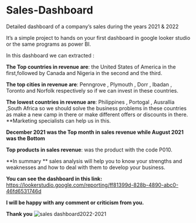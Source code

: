 # Sales-Dashboard
Detailed dashboard of a company’s sales during the years 2021 & 2022

It’s a simple project to hands on your first dashboard in google looker studio or the same programs as power BI.

In this dashboard we can extracted :

 **The Top countries in revenue are**: the United States of America in the first,followed by Canada and Nigeria in the second and the third.
 
 **The top cities in revenue are**: Penngrove , Plymouth , Dorr , Ibadan , Toronto and Norfolk respectively  so if we can invest in these countries.
 
**The lowest countries in revenue are**: Philippines , Portogal , Ausrallia ,South Africa so we should solve the business problems in these countries as make a new camp in there or make different offers or discounts in there.
   **Marketing specialists can help us in this.

   **December 2021 was the Top month in sales revenue while August 2021 was the Bottom**

   **Top products in sales revenue**: was the product with the code  P010.

**In summary ** sales analysis will help you to  know your strengths and weaknesses and how to deal with them to develop your business. 


  **You can see the dashboard in this link:** https://lookerstudio.google.com/reporting/ff81399d-828b-4890-abc0-46fd6531746d


  **I will be happy with any comment or criticism from you.**

  **Thank you**
![sales dashboard2022-2021](https://github.com/fatma-elshall/Sales-Dashboard/assets/90958050/eca203e5-1bcb-40ab-a0b8-302b957d5e99)

   

